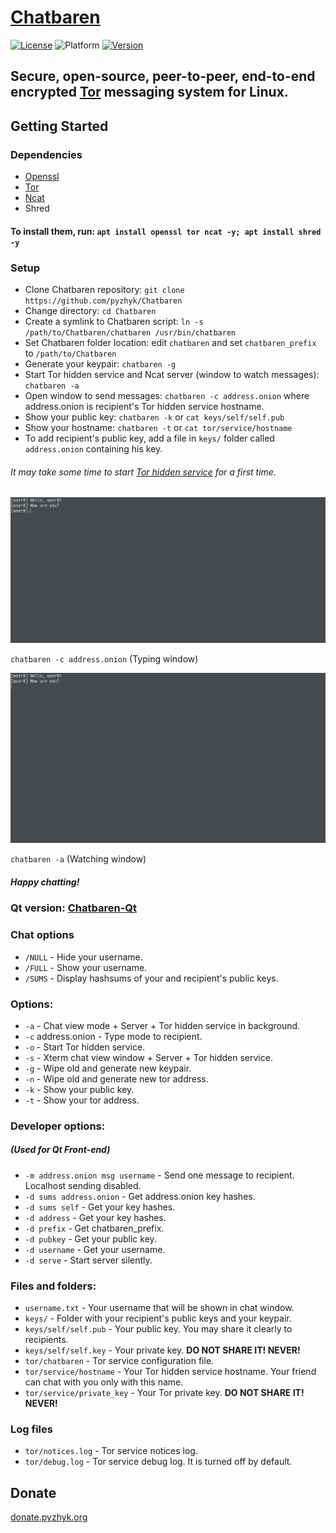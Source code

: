 # [Chatbaren](https://github.com/pyzhyk/Chatbaren)

[![License](https://img.shields.io/badge/license-GPL-yellow.svg)][license]
![Platform](https://img.shields.io/badge/platform-Linux-blue.svg)
[![Version](https://img.shields.io/badge/version-console-brightgreen.svg)][console-version]

[license]: https://www.gnu.org/licenses/gpl.html
[console-version]: https://github.com/pyzhyk/Chatbaren

## Secure, open-source, peer-to-peer, end-to-end encrypted [Tor](https://torproject.org/) messaging system for Linux.

## Getting Started

### Dependencies

- [Openssl](https://www.openssl.org/)
- [Tor](https://torproject.org/)
- [Ncat](https://nmap.org/ncat/)
- Shred

#### To install them, run: `apt install openssl tor ncat -y; apt install shred -y`

### Setup

- Clone Chatbaren repository: `git clone https://github.com/pyzhyk/Chatbaren`
- Change directory: `cd Chatbaren`
- Create a symlink to Chatbaren script: `ln -s /path/to/Chatbaren/chatbaren /usr/bin/chatbaren`
- Set Chatbaren folder location: edit `chatbaren` and set `chatbaren_prefix` to `/path/to/Chatbaren`
- Generate your keypair: `chatbaren -g`
- Start Tor hidden service and Ncat server (window to watch messages): `chatbaren -a`
- Open window to send messages: `chatbaren -c address.onion` where address.onion is recipient's Tor hidden service hostname.
- Show your public key: `chatbaren -k` or `cat keys/self/self.pub`
- Show your hostname: `chatbaren -t` or `cat tor/service/hostname`
- To add recipient's public key, add a file in `keys/` folder called `address.onion` containing his key.

 ###### It may take some time to start [Tor hidden service](https://www.torproject.org/docs/onion-services) for a first time.


 [![Console Screenshot 1](https://github.com/pyzhyk/Chatbaren/blob/master/Images/Screenshot-1.png)](https://github.com/pyzhyk/Chatbaren/blob/master/Images/Screenshot-1.png)

`chatbaren -c address.onion` (Typing window)

[![Console Screenshot 2](https://github.com/pyzhyk/Chatbaren/blob/master/Images/Screenshot-2.png)](https://github.com/pyzhyk/Chatbaren/blob/master/Images/Screenshot-1.png)

`chatbaren -a` (Watching window)

 ##### Happy chatting!

### Qt version: [Chatbaren-Qt](https://github.com/pyzhyk/Chatbaren-Qt)


### Chat options
- `/NULL` - Hide your username.
- `/FULL` - Show your username.
- `/SUMS` - Display hashsums of your and recipient's public keys.

### Options:
- `-a` - Chat view mode + Server + Tor hidden service in background.
- `-c` address.onion - Type mode to recipient.
- `-o` - Start Tor hidden service.
- `-s` - Xterm chat view window + Server + Tor hidden service.
- `-g` - Wipe old and generate new keypair.
- `-n` - Wipe old and generate new tor address.
- `-k` - Show your public key.
- `-t` - Show your tor address.

### Developer options:
##### (Used for Qt Front-end)
- `-m address.onion msg username` - Send one message to recipient. Localhost sending disabled.
- `-d sums address.onion` - Get address.onion key hashes.
- `-d sums self` - Get your key hashes.
- `-d address` - Get your key hashes.
- `-d prefix` - Get chatbaren_prefix.
- `-d pubkey` - Get your public key.
- `-d username` - Get your username.
- `-d serve` - Start server silently.

### Files and folders:
- `username.txt` - Your username that will be shown in chat window.
- `keys/` - Folder with your recipient's public keys and your keypair.
- `keys/self/self.pub` - Your public key. You may share it clearly to recipients.
- `keys/self/self.key` - Your private key. **DO NOT SHARE IT! NEVER!**
- `tor/chatbaren` - Tor service configuration file.
- `tor/service/hostname` - Your Tor hidden service hostname. Your friend can chat with you only with this name.
- `tor/service/private_key` - Your Tor private key. **DO NOT SHARE IT! NEVER!**

### Log files
- `tor/notices.log` - Tor service notices log.
- `tor/debug.log` - Tor service debug log. It is turned off by default.

## Donate
[donate.pyzhyk.org](https://donate.pyzhyk.org)

